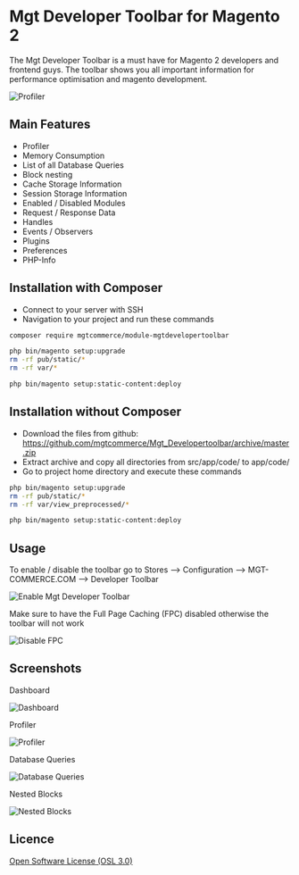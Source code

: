 Mgt Developer Toolbar for Magento 2
============================

The Mgt Developer Toolbar is a must have for Magento 2 developers and frontend guys.
The toolbar shows you all important information for performance optimisation and magento development.

![Profiler](doc/static_files/profiler.png "Profiler")

## Main Features

* Profiler
* Memory Consumption
* List of all Database Queries
* Block nesting
* Cache Storage Information
* Session Storage Information
* Enabled / Disabled Modules
* Request / Response Data
* Handles
* Events / Observers
* Plugins
* Preferences
* PHP-Info

## Installation with Composer

* Connect to your server with SSH
* Navigation to your project and run these commands
 
```bash
composer require mgtcommerce/module-mgtdevelopertoolbar

php bin/magento setup:upgrade
rm -rf pub/static/* 
rm -rf var/*

php bin/magento setup:static-content:deploy
```

## Installation without Composer

* Download the files from github: https://github.com/mgtcommerce/Mgt_Developertoolbar/archive/master.zip
* Extract archive and copy all directories from src/app/code/ to app/code/
* Go to project home directory and execute these commands

```bash
php bin/magento setup:upgrade
rm -rf pub/static/* 
rm -rf var/view_preprocessed/*

php bin/magento setup:static-content:deploy
```


## Usage

To enable / disable the toolbar go to Stores --> Configuration --> MGT-COMMERCE.COM --> Developer Toolbar

![Enable Mgt Developer Toolbar](doc/static_files/enable_toolbar.png "Enable Mgt Developer Toolbar")

Make sure to have the Full Page Caching (FPC) disabled otherwise the toolbar will not work

![Disable FPC](doc/static_files/disable_fpc.png "Disable FPC")

## Screenshots

Dashboard

![Dashboard](doc/static_files/dashboard.png "Dashboard")

Profiler

![Profiler](doc/static_files/profiler.png "Profiler")

Database Queries

![Database Queries](doc/static_files/database_queries.png "Database Queries")

Nested Blocks

![Nested Blocks](doc/static_files/blocks.png "Nested Blocks")

## Licence
[Open Software License (OSL 3.0)](http://opensource.org/licenses/osl-3.0.php)